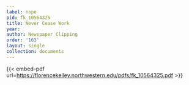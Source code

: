 ```yaml
---
label: nope
pid: fk_10564325
title: Never Cease Work
year:
author: Newspaper Clipping
order: '163'
layout: single
collection: documents
---
```



{{< embed-pdf url=https://florencekelley.northwestern.edu/pdfs/fk_10564325.pdf >}}